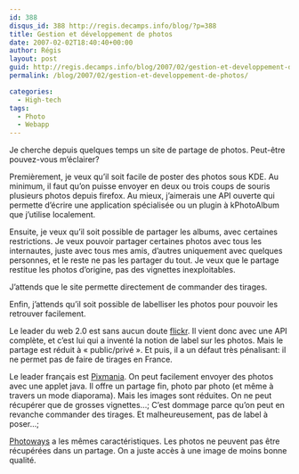 ```yaml
---
id: 388
disqus_id: 388 http://regis.decamps.info/blog/?p=388
title: Gestion et développement de photos
date: 2007-02-02T18:40:40+00:00
author: Régis
layout: post
guid: http://regis.decamps.info/blog/2007/02/gestion-et-developpement-de-photos/
permalink: /blog/2007/02/gestion-et-developpement-de-photos/

categories:
  - High-tech
tags:
  - Photo
  - Webapp
---
```

Je cherche depuis quelques temps un site de partage de photos. Peut-être pouvez-vous m’éclairer?

Premièrement, je veux qu’il soit facile de poster des photos sous KDE. Au minimum, il faut qu’on puisse envoyer en deux ou trois coups de souris plusieurs photos depuis firefox. Au mieux, j’aimerais une API ouverte qui permette d’écrire une application spécialisée ou un plugin à kPhotoAlbum que j’utilise localement.

Ensuite, je veux qu’il soit possible de partager les albums, avec certaines restrictions. Je veux pouvoir partager certaines photos avec tous les internautes, juste avec tous mes amis, d’autres uniquement avec quelques personnes, et le reste ne pas les partager du tout. Je veux que le partage restitue les photos d’origine, pas des vignettes inexploitables.

J’attends que le site permette directement de commander des tirages.

Enfin, j’attends qu’il soit possible de labelliser les photos pour pouvoir les retrouver facilement.

Le leader du web 2.0 est sans aucun doute [flickr](http://flickr.com). Il vient donc avec une API complète, et c’est lui qui a inventé la notion de label sur les photos. Mais le partage est réduit à « public/privé ». Et puis, il a un défaut très pénalisant: il ne permet pas de faire de tirages en France.

Le leader français est [Pixmania](http://www.mypix.com/). On peut facilement envoyer des photos avec une applet java. Il offre un partage fin, photo par photo (et même à travers un mode diaporama). Mais les images sont réduites. On ne peut récupérer que de grosses vignettes…; C’est dommage parce qu’on peut en revanche commander des tirages. Et malheureusement, pas de label à poser…;

[Photoways](http://www.photoways.com/) a les mêmes caractéristiques. Les photos ne peuvent pas être récupérées dans un partage. On a juste accès à une image de moins bonne qualité.
